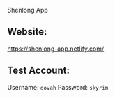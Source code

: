Shenlong App

## Website:
https://shenlong-app.netlify.com/

## Test Account:

Username: `dovah`
Password: `skyrim`
